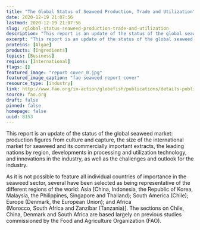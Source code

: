 ```yaml
---
title: "The Global Status of Seaweed Production, Trade and Utilization"
date: 2020-12-19 21:07:56
lastmod: 2020-12-19 21:07:56
slug: /global-status-seaweed-production-trade-and-utilization
description: "This report is an update of the status of the global seaweed market: production figures from culture and capture, the size of the international market for seaweed and its commercially important extracts, the leading nations by region, developments in processing and utilization technology, and innovations in the industry, as well as the challenges and outlook for the industry."
excerpt: "This report is an update of the status of the global seaweed market: production figures from culture and capture, the size of the international market for seaweed and its commercially important extracts, the leading nations by region, developments in processing and utilization technology, and innovations in the industry, as well as the challenges and outlook for the industry."
proteins: [Algae]
products: [Ingredients]
topics: [Business]
regions: [International]
flags: []
featured_image: "report cover_0.jpg"
featured_image_caption: "fao seaweed report cover"
resource_type: [industry]
link: http://www.fao.org/in-action/globefish/publications/details-publication/en/c/1154074/
source: fao.org
draft: false
pinned: false
homepage: false
uuid: 8153
---
```

This report is an update of the status of the global seaweed market:
production figures from culture and capture, the size of the
international market for seaweed and its commercially important
extracts, the leading nations by region, developments in processing and
utilization technology, and innovations in the industry, as well as
the challenges and outlook for the industry.

As it is not possible to feature all individual countries of importance
in the seaweed sector, several have been selected as being
representative of the different regions of the world: Asia \[China,
Indonesia, the Republic of Korea, Malaysia, the Philippines, Singapore
and Thailand); South America (Chile); Europe (Denmark, the European
Union); and Africa\
(Morocco, South Africa and Zanzibar (Tanzania)\]. The sections on Chile,
China, Denmark and South Africa are based largely on previous studies
commissioned by the Food and Agriculture Organization (FAO).
